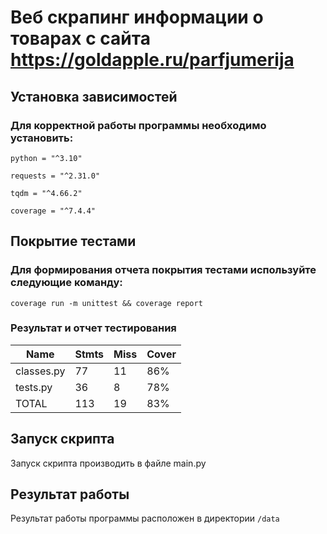 # Веб скрапинг информации о товарах с сайта https://goldapple.ru/parfjumerija

## Установка зависимостей

### Для корректной работы программы необходимо установить:

`python = "^3.10"`

`requests = "^2.31.0"`

`tqdm = "^4.66.2"`

`coverage = "^7.4.4"`

## Покрытие тестами

### Для формирования отчета покрытия тестами используйте следующие команду:

`coverage run -m unittest && coverage report`

### Результат и отчет тестирования

Name        | Stmts  | Miss | Cover
------------|--------|------|------
classes.py  |    77  |   11 |   86%
tests.py    |    36  |    8 |   78%
TOTAL       |   113  |   19 |   83%


## Запуск скрипта

Запуск скрипта производить в файле main.py

## Результат работы

Результат работы программы расположен в директории `/data`
